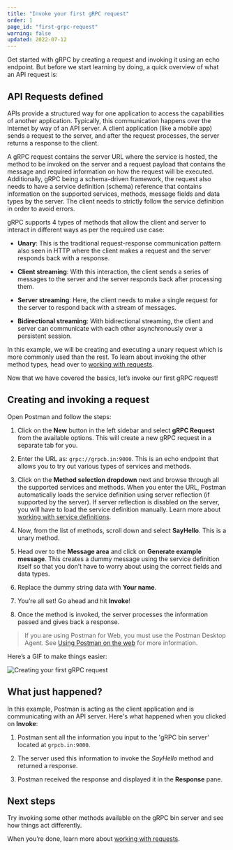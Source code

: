 ```yaml
---
title: "Invoke your first gRPC request"
order: 1
page_id: "first-grpc-request"
warning: false
updated: 2022-07-12
---
```


Get started with gRPC by creating a request and invoking it using an echo endpoint. But before we start learning by doing, a quick overview of what an API request is:

## API Requests defined

APIs provide a structured way for one application to access the capabilities of another application. Typically, this communication happens over the internet by way of an API server. A client application (like a mobile app) sends a request to the server, and after the request processes, the server returns a response to the client.

A gRPC request contains the server URL where the service is hosted, the method to be invoked on the server and a request payload that contains the message and required information on how the request will be executed. Additionally, gRPC being a schema-driven framework, the request also needs to have a service definition (schema) reference that contains information on the supported services, methods, message fields and data types by the server. The client needs to strictly follow the service definition in order to avoid errors.

gRPC supports 4 types of methods that allow the client and server to interact in different ways as per the required use case:

- **Unary**: This is the traditional request-response communication pattern also seen in HTTP where the client makes a request and the server responds back with a response.

- **Client streaming**: With this interaction, the client sends a series of messages to the server and the server responds back after processing them.

- **Server streaming**: Here, the client needs to make a single request for the server to respond back with a stream of messages.

- **Bidirectional streaming**: With bidirectional streaming, the client and server can communicate with each other asynchronously over a persistent session.

In this example, we will be creating and executing a unary request which is more commonly used than the rest. To learn about invoking the other method types, head over to [working with requests](postman-api-client/grpc-client/using-grpc-request).

Now that we have covered the basics, let’s invoke our first gRPC request!

## Creating and invoking a request

Open Postman and follow the steps:

1. Click on the **New** button in the left sidebar and select **gRPC Request** from the available options. This will create a new gRPC request in a separate tab for you.

1. Enter the URL as: `grpc://grpcb.in:9000`. This is an echo endpoint that allows you to try out various types of services and methods.

1. Click on the **Method selection dropdown** next and browse through all the supported services and methods. When you enter the URL, Postman automatically loads the service definition using server reflection (if supported by the server). If server reflection is disabled on the server, you will have to load the service definition manually. Learn more about [working with service definitions](postman-api-client/grpc-client/using-service-definition).

1. Now, from the list of methods, scroll down and select **SayHello**. This is a unary method.

1. Head over to the **Message area** and click on **Generate example message**. This creates a dummy message using the service definition itself so that you don’t have to worry about using the correct fields and data types.

1. Replace the dummy string data with **Your name**.

1. You’re all set! Go ahead and hit **Invoke**!

1. Once the method is invoked, the server processes the information passed and gives back a response.

> If you are using Postman for Web, you must use the Postman Desktop Agent. See [Using Postman on the web](https://learning.postman.com/docs/getting-started/installation-and-updates/#using-postman-on-the-web) for more information.

Here’s a GIF to make things easier:

<img src="https://assets.postman.com/postman-labs-docs/grpc-docs/first-grpc-request/first-grpc-request.gif" alt="Creating your first gRPC request">

## What just happened?

In this example, Postman is acting as the client application and is communicating with an API server. Here's what happened when you clicked on **Invoke**:

1. Postman sent all the information you input to the 'gRPC bin server’ located at `grpcb.in:9000`.

1. The server used this information to invoke the _SayHello_ method and returned a response.

1. Postman received the response and displayed it in the **Response** pane.

## Next steps

Try invoking some other methods available on the gRPC bin server and see how things act differently.

When you’re done, learn more about [working with requests](postman-api-client/grpc-client/using-grpc-request).
